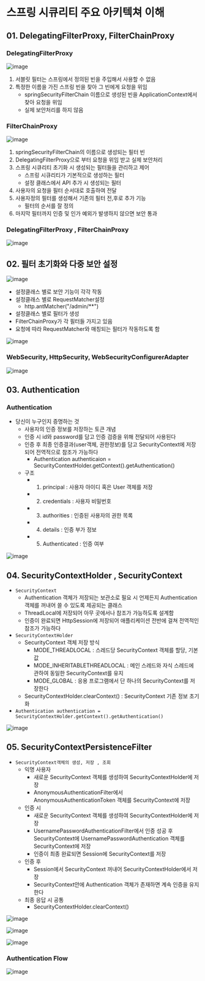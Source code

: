 # 스프링 시큐리티 주요 아키텍쳐 이해
## 01. DelegatingFilterProxy, FilterChainProxy
### DelegatingFilterProxy
![image](https://user-images.githubusercontent.com/40031858/166101574-0badab25-98c5-4e3a-a37b-8685a0d78a2c.png)
1. 서블릿 필터는 스프링에서 정의된 빈을 주입해서 사용할 수 없음
2. 특정한 이름을 가진 스프링 빈을 찾아 그 빈에게 요청을 위임
   - springSecurityFilterChain 이름으로 생성된 빈을 ApplicationContext에서 찾아 요청을 위임
   - 실제 보안처리를 하지 않음
### FilterChainProxy
![image](https://user-images.githubusercontent.com/40031858/166101601-e2b9f8e2-19a7-4f25-929b-a664d3870b29.png)

1. springSecurityFilterChain의 이름으로 생성되는 필터 빈
2. DelegatingFilterProxy으로 부터 요청을 위임 받고 실제 보안처리
3. 스프링 시큐리티 초기화 시 생성되는 필터들을 관리하고 제어
   - 스프링 시큐리티가 기본적으로 생성하는 필터
   - 설정 클래스에서 API 추가 시 생성되는 필터
4. 사용자의 요청을 필터 순서대로 호출하여 전달
5. 사용자정의 필터를 생성해서 기존의 필터 전,후로 추가 기능
   - 필터의 순서를 잘 정의
6. 마지막 필터까지 인증 및 인가 예외가 발생하지 않으면 보안 통과

### DelegatingFilterProxy , FilterChainProxy
![image](https://user-images.githubusercontent.com/40031858/166101680-f3903f13-d4ef-4e76-9c35-f495c14a2238.png)

## 02. 필터 초기화와 다중 보안 설정
![image](https://user-images.githubusercontent.com/40031858/166125599-2f66d229-b0c8-44aa-a171-c28ff8cbc980.png)

- 설정클래스 별로 보안 기능이 각각 작동
- 설정클래스 별로 RequestMatcher설정
  - http.antMatcher("/admin/**")
- 설정클래스 별로 필터가 생성
- FilterChainProxy가 각 필터들 가지고 있음
- 요청에 따라 RequestMatcher와 매칭되는 필터가 작동하도록 함

![image](https://user-images.githubusercontent.com/40031858/166125624-af3d6615-683d-4fb7-b2f1-d6bb52c299e4.png)

### WebSecurity, HttpSecurity, WebSecurityConfigurerAdapter
![image](https://user-images.githubusercontent.com/40031858/166125643-abe5f472-b68d-45f0-a3af-8c31d606608e.png)

## 03. Authentication
### Authentication
- 당신이 누구인지 증명하는 것
  - 사용자의 인증 정보를 저장하는 토큰 개념
  - 인증 시 id와 password를 담고 인증 검증을 위해 전달되어 사용된다
  - 인증 후 최종 인증결과(user객체, 권한정보)를 담고 SecurityContext에 저장되어 전역적으로 참조가 가능하다
    - Authentication authenticaion = SecurityContextHolder.getContext().getAuthentication()
  - 구조
    - 1) principal : 사용자 아이디 혹은 User 객체를 저장
    - 2) credentials : 사용자 비밀번호
    - 3) authorities : 인증된 사용자의 권한 목록
    - 4) details : 인증 부가 정보
    - 5) Authenticated : 인증 여부

![image](https://user-images.githubusercontent.com/40031858/166129357-53061f05-7f69-4c4f-a3bb-2ef40f707f18.png)


## 04. SecurityContextHolder , SecurityContext
- `SecurityContext`
  - Authentication 객체가 저장되는 보관소로 필요 시 언제든지 Authentication객체를 꺼내어 쓸 수 있도록 제공되는 클래스
  - ThreadLocal에 저장되어 아무 곳에서나 참조가 가능하도록 설계함
  - 인증이 완료되면 HttpSession에 저장되어 애플리케이션 전반에 걸쳐 전역적인 참조가 가능하다
- `SecurityContextHolder`
  - SecurityContext 객체 저장 방식
    - MODE_THREADLOCAL : 스레드당 SecurityContext 객체를 할당, 기본값
    - MODE_INHERITABLETHREADLOCAL : 메인 스레드와 자식 스레드에 관하여 동일한 SecurityContext를 유지
    - MODE_GLOBAL : 응용 프로그램에서 단 하나의 SecurityContext를 저장한다
  - SecurityContextHolder.clearContext() : SecurityContext 기존 정보 초기화
- `Authentication authentication = SecurityContextHolder.getContext().getAuthentication()`

![image](https://user-images.githubusercontent.com/40031858/166129617-257a526a-3c44-4746-8437-a7778b563e56.png)

## 05. SecurityContextPersistenceFilter
- `SecurityContext객체의 생성, 저장 , 조회`
  - 익명 사용자
    - 새로운 SecurityContext 객체를 생성하여 SecurityContextHolder에 저장
    - AnonymousAuthenticationFilter에서 AnonymousAuthenticationToken 객체를 SecurityContext에 저장
  - 인증 시 
    - 새로운 SecurityContext 객체를 생성하여 SecurityContextHolder에 저장
    - UsernamePasswordAuthenticationFilter에서 인증 성공 후 SecurityContext에 UsernamePasswordAuthentication 객체를 SecurityContext에 저장
    - 인증이 최종 완료되면 Session에 SecurityContext를 저장
  - 인증 후
    - Session에서 SecurityContext 꺼내어 SecurityContextHolder에서 저장
    - SecurityContext안에 Authentication 객체가 존재하면 계속 인증을 유지한다
  - 최종 응답 시 공통
    - SecurityContextHolder.clearContext()

![image](https://user-images.githubusercontent.com/40031858/166131304-9b833da4-be31-441f-861e-0e178fa76194.png)

![image](https://user-images.githubusercontent.com/40031858/166131308-1adbd9dc-76d1-4731-9c7b-a3e4379affde.png)

![image](https://user-images.githubusercontent.com/40031858/166131317-884f30fe-45ae-4702-b5ac-8e70c1eeccc0.png)

### Authentication Flow
![image](https://user-images.githubusercontent.com/40031858/166131701-3425c525-9b77-4d4e-a613-d02fecce66fa.png)

